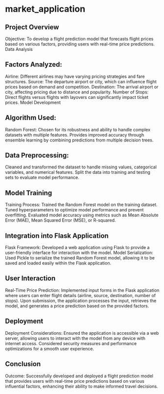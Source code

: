 # market_application


## Project Overview
Objective: To develop a flight prediction model that forecasts flight prices based on various factors, providing users with real-time price predictions.
Data Analysis
## Factors Analyzed:
Airline: Different airlines may have varying pricing strategies and fare structures.
Source: The departure airport or city, which can influence flight prices based on demand and competition.
Destination: The arrival airport or city, affecting pricing due to distance and popularity.
Number of Stops: Direct flights versus flights with layovers can significantly impact ticket prices.
Model Development
## Algorithm Used:
Random Forest:
Chosen for its robustness and ability to handle complex datasets with multiple features.
Provides improved accuracy through ensemble learning by combining predictions from multiple decision trees.
## Data Preprocessing:
Cleaned and transformed the dataset to handle missing values, categorical variables, and numerical features.
Split the data into training and testing sets to evaluate model performance.
## Model Training
Training Process:
Trained the Random Forest model on the training dataset.
Tuned hyperparameters to optimize model performance and prevent overfitting.
Evaluated model accuracy using metrics such as Mean Absolute Error (MAE), Mean Squared Error (MSE), or R-squared.
## Integration into Flask Application
Flask Framework:
Developed a web application using Flask to provide a user-friendly interface for interaction with the model.
Model Serialization:
Used Pickle to serialize the trained Random Forest model, allowing it to be saved and loaded easily within the Flask application.
## User Interaction
Real-Time Price Prediction:
Implemented input forms in the Flask application where users can enter flight details (airline, source, destination, number of stops).
Upon submission, the application processes the input, retrieves the model, and generates a price prediction based on the provided factors.
## Deployment
Deployment Considerations:
Ensured the application is accessible via a web server, allowing users to interact with the model from any device with internet access.
Considered security measures and performance optimizations for a smooth user experience.
## Conclusion
Outcome: Successfully developed and deployed a flight prediction model that provides users with real-time price predictions based on various influential factors, enhancing their ability to make informed travel decisions.
